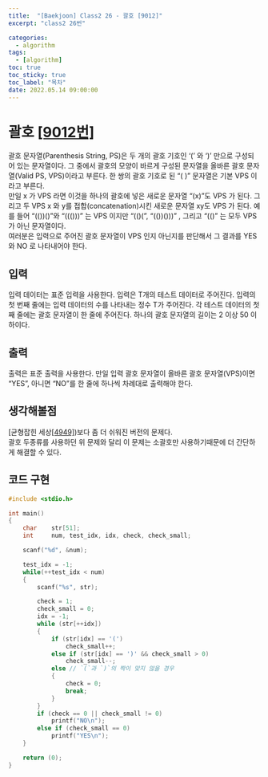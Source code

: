 ```yaml
---
title:  "[Baekjoon] Class2 26 - 괄호 [9012]"
excerpt: "class2 26번"

categories:
  - algorithm
tags:
  - [algorithm]
toc: true
toc_sticky: true
toc_label: "목차"
date: 2022.05.14 09:00:00
---
```


# 괄호 [[9012번]](https://www.acmicpc.net/problem/9012)
괄호 문자열(Parenthesis String, PS)은 두 개의 괄호 기호인 ‘(’ 와 ‘)’ 만으로 구성되어 있는 문자열이다. 그 중에서 괄호의 모양이 바르게 구성된 문자열을 올바른 괄호 문자열(Valid PS, VPS)이라고 부른다. 한 쌍의 괄호 기호로 된 “( )” 문자열은 기본 VPS 이라고 부른다.    
만일 x 가 VPS 라면 이것을 하나의 괄호에 넣은 새로운 문자열 “(x)”도 VPS 가 된다. 그리고 두 VPS x 와 y를 접합(concatenation)시킨 새로운 문자열 xy도 VPS 가 된다. 예를 들어 “(())()”와 “((()))” 는 VPS 이지만 “(()(”, “(())()))” , 그리고 “(()” 는 모두 VPS 가 아닌 문자열이다.    
여러분은 입력으로 주어진 괄호 문자열이 VPS 인지 아닌지를 판단해서 그 결과를 YES 와 NO 로 나타내어야 한다.     

## 입력
입력 데이터는 표준 입력을 사용한다. 입력은 T개의 테스트 데이터로 주어진다. 입력의 첫 번째 줄에는 입력 데이터의 수를 나타내는 정수 T가 주어진다. 각 테스트 데이터의 첫째 줄에는 괄호 문자열이 한 줄에 주어진다. 하나의 괄호 문자열의 길이는 2 이상 50 이하이다.     

## 출력
출력은 표준 출력을 사용한다. 만일 입력 괄호 문자열이 올바른 괄호 문자열(VPS)이면 “YES”, 아니면 “NO”를 한 줄에 하나씩 차례대로 출력해야 한다.    

## 생각해볼점
[균형잡힌 세상[[4949]](https://sueshinkr.github.io/algorithm/class2_24/))보다 좀 더 쉬워진 버전의 문제다.    
괄호 두종류를 사용하던 위 문제와 달리 이 문제는 소괄호만 사용하기때문에 더 간단하게 해결할 수 있다.    

## 코드 구현
```c
#include <stdio.h>

int main()
{
	char	str[51];
	int		num, test_idx, idx, check, check_small;

	scanf("%d", &num);

	test_idx = -1;
	while(++test_idx < num)
	{
		scanf("%s", str);

		check = 1;
		check_small = 0;
		idx = -1;
		while (str[++idx])
		{
			if (str[idx] == '(')
				check_small++;
			else if (str[idx] == ')' && check_small > 0) 
				check_small--;
			else // `(`과 `)`의 짝이 맞지 않을 경우
			{
				check = 0;
				break;
			}
		}
		if (check == 0 || check_small != 0)
			printf("NO\n");
		else if (check_small == 0)
			printf("YES\n");
	}

	return (0);
}
```
